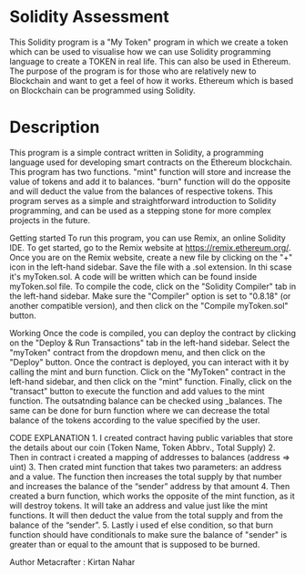 <h1> Solidity Assessment </h1>
This Solidity program is a "My Token" program in which we create a token which can be used to visualise how we can use Solidity programming language to create a TOKEN in real life. This can also be used in Ethereum. The purpose of the program is for those who are relatively new to Blockchain and want to get a feel of how it works. Ethereum which is based on Blockchain can be programmed using Solidity.

<h1> Description </h1>
This program is a simple contract written in Solidity, a programming language used for developing smart contracts on the Ethereum blockchain. This program has two functions. "mint" function will store and increase the value of tokens and add it to balances. "burn" function will do the opposite and will deduct the value from the balances of respective tokens. This program serves as a simple and straightforward introduction to Solidity programming, and can be used as a stepping stone for more complex projects in the future.

Getting started
To run this program, you can use Remix, an online Solidity IDE. To get started, go to the Remix website at https://remix.ethereum.org/. Once you are on the Remix website, create a new file by clicking on the "+" icon in the left-hand sidebar. Save the file with a .sol extension. In thi scase it's myToken.sol. A code will be written which can be found inside myToken.sol file. To compile the code, click on the "Solidity Compiler" tab in the left-hand sidebar. Make sure the "Compiler" option is set to "0.8.18" (or another compatible version), and then click on the "Compile myToken.sol" button.

Working
Once the code is compiled, you can deploy the contract by clicking on the "Deploy & Run Transactions" tab in the left-hand sidebar. Select the "myToken" contract from the dropdown menu, and then click on the "Deploy" button. Once the contract is deployed, you can interact with it by calling the mint and burn function. Click on the "MyToken" contract in the left-hand sidebar, and then click on the "mint" function. Finally, click on the "transact" button to execute the function and add values to the mint function. The outsatnding balance can be checked using _balances. The same can be done for burn function where we can decrease the total balance of the tokens according to the value specified by the user.

CODE EXPLANATION
    1. I created contract having public variables that store the details about our coin (Token Name, Token Abbrv., Total Supply)
    2. Then in contract i created a mapping of addresses to balances (address => uint)
    3. Then crated mint function that takes two parameters: an address and a value. 
       The function then increases the total supply by that number and increases the balance 
       of the “sender” address by that amount
    4. Then created a burn function, which works the opposite of the mint function, as it will destroy tokens. 
       It will take an address and value just like the mint functions. It will then deduct the value from the total supply 
       and from the balance of the “sender”.
    5. Lastly i used ef else condition, so that burn function should have conditionals to make sure the balance of "sender" is greater than or equal 
       to the amount that is supposed to be burned.

Author
Metacrafter : Kirtan Nahar

